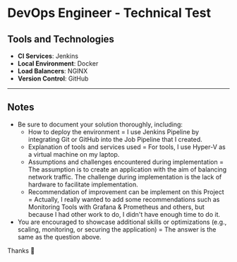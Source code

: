 # DevOps Engineer - Technical Test

## Tools and Technologies

- **CI Services**: Jenkins
- **Local Environment**: Docker
- **Load Balancers**: NGINX
- **Version Control**: GitHub

---

## Notes

- Be sure to document your solution thoroughly, including:
  - How to deploy the environment = I use Jenkins Pipeline by integrating Git or GitHub into the Job Pipeline that I created.
  - Explanation of tools and services used = For tools, I use Hyper-V as a virtual machine on my laptop.
  - Assumptions and challenges encountered during implementation = The assumption is to create an application with the aim of balancing network traffic. The challenge during implementation is the lack of hardware to facilitate implementation.
  - Recommendation of improvement can be implement on this Project = Actually, I really wanted to add some recommendations such as Monitoring Tools with Grafana & Prometheus and others, but because I had other work to do, I didn't have enough time to do it.
- You are encouraged to showcase additional skills or optimizations (e.g., scaling, monitoring, or securing the application) = The answer is the same as the question above.

Thanks 🚀
